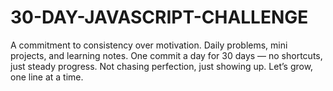 # 30-DAY-JAVASCRIPT-CHALLENGE
A commitment to consistency over motivation. Daily problems, mini projects, and learning notes. One commit a day for 30 days — no shortcuts, just steady progress. Not chasing perfection, just showing up. Let’s grow, one line at a time.
